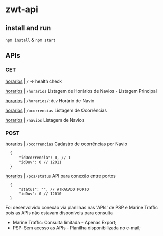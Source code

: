 # zwt-api

## install and run

 ``` npm install ``` & ``` npm start ```


## APIs 

### GET 

[horarios](https://zwt-api.herokuapp.com/)  |    ```/``` -> health check

[horarios](https://zwt-api.herokuapp.com/horarios)  |    ```/horarios```  Listagem de Horários de Navios - Listagem Principal

[horarios](https://zwt-api.herokuapp.com/horarios/:duv)  |    ```/horarios/:duv``` Horário de Navio 

[horarios](https://zwt-api.herokuapp.com/ocorrencias)  |    ```/ocorrencias```  Listagem de Ocorrências 

[horarios](https://zwt-api.herokuapp.com/navios)  |    ```/navios```  Listagem de Navios

### POST 

[horarios](https://zwt-api.herokuapp.com/ocorrencias)  |   ```/ocorrencias``` Cadastro de ocorrências por Navio
```
  {
      "idOcorrencia": 0, // 1
      "idDuv": 0 // 12011
  }
```


[horarios](https://zwt-api.herokuapp.com/pcs/status)  |   ```/pcs/status```  API para conexão entre portos 

```
  {
      "status": "", // ATRACADO PORTO
      "idDuv": 0 // 12010
  }
```

Foi desenvolvido conexão via planilhas nas 'APIs' de PSP e Marine Traffic pois as APIs não estavam disponíveis para consulta 

 - Marine Traffic: Consulta limitada - Apenas Export;
 - PSP: Sem acesso as APIs - Planilha disponibilizada no e-mail;


